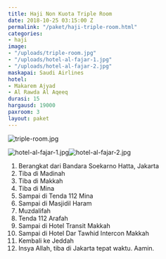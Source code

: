 ```yaml
---
title: Haji Non Kuota Triple Room
date: 2018-10-25 03:15:00 Z
permalink: "/paket/haji-triple-room.html"
categories:
- haji
image:
- "/uploads/triple-room.jpg"
- "/uploads/hotel-al-fajar-1.jpg"
- "/uploads/hotel-al-fajar-2.jpg"
maskapai: Saudi Airlines
hotel:
- Makarem Ajyad
- Al Rawda Al Aqeeq
durasi: 15
hargausd: 19000
paxroom: 3
layout: paket
---
```


![triple-room.jpg](/uploads/triple-room.jpg)

![hotel-al-fajar-1.jpg](/uploads/hotel-al-fajar-1.jpg)![hotel-al-fajar-2.jpg](/uploads/hotel-al-fajar-2.jpg)

1. Berangkat dari Bandara Soekarno Hatta, Jakarta
2. Tiba di Madinah
3. Tiba di Makkah
4. Tiba di Mina
5. Sampai di Tenda 112 Mina
6. Sampai di Masjidil Haram
7. Muzdalifah
8. Tenda 112 Arafah
9. Sampai di Hotel Transit Makkah
10. Sampai di Hotel Dar Tawhid Intercon Makkah
11. Kembali ke Jeddah
12. Insya Allah, tiba di Jakarta tepat waktu. Aamin.